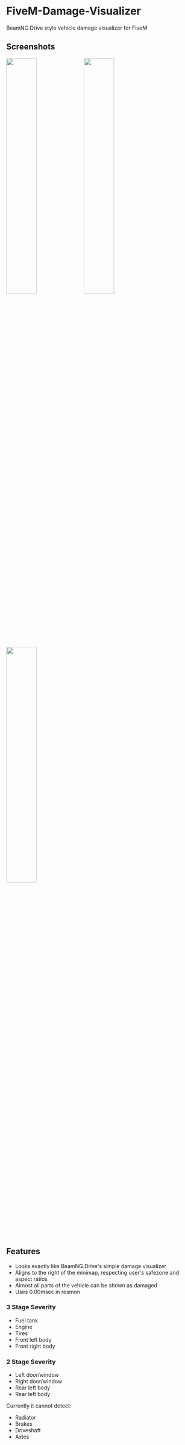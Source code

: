# FiveM-Damage-Visualizer
BeamNG.Drive style vehicle damage visualizer for FiveM


## Screenshots

<img src="https://github.com/Dalrae1/FiveM-Damage-Visualizer/assets/52721173/f90ba173-2b8f-411b-8aaf-9922d4e21848" data-canonical-src="https://gyazo.com/eb5c5741b6a9a16c692170a41a49c858.png" width="40%" height="40%" />
<img src="https://github.com/Dalrae1/FiveM-Damage-Visualizer/assets/52721173/04ed56d6-1f69-4c80-940d-e2a46364ace0" data-canonical-src="https://gyazo.com/eb5c5741b6a9a16c692170a41a49c858.png" width="40%" height="40%" />
<img src="https://github.com/Dalrae1/FiveM-Damage-Visualizer/assets/52721173/1a0fd374-fb8b-4826-a859-600d177f63cc" data-canonical-src="https://gyazo.com/eb5c5741b6a9a16c692170a41a49c858.png" width="40%" height="40%" />

## Features
- Looks exactly like BeamNG.Drive's simple damage visualizer
- Aligns to the right of the minimap, respecting user's safezone and aspect ratios
- Almost all parts of the vehicle can be shown as damaged
- Uses 0.00msec in resmon

### 3 Stage Severity
- Fuel tank
- Engine
- Tires
- Front left body
- Front right body
### 2 Stage Severity
- Left door/window
- Right door/window
- Rear left body
- Rear left body




Currently it cannot detect:
- Radiator
- Brakes
- Driveshaft
- Axles
